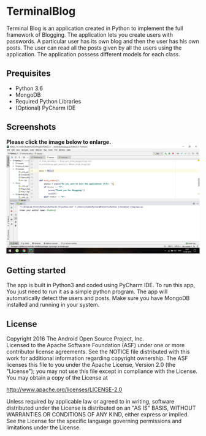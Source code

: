 # TerminalBlog
Terminal Blog is an application created in Python to implement the full framework of Blogging. The application
lets you create users with passwords. A particular user has its own blog and then the user has his own posts.
The user can read all the posts given by all the users using the application. The application possess different 
models for each class.

## Prequisites
* Python 3.6
* MongoDB
* Required Python Libraries
* (Optional) PyCharm IDE

## Screenshots

**Please click the image below to enlarge.**
<img src="https://github.com/Shubhraaaj/TerminalBlog/blob/master/send%20image.jpg"> 

## Getting started
The app is built in Python3 and coded using PyCharm IDE. To run this app, You just need to 
run it as a simple python program. The app will automatically detect the users and posts. Make 
sure you have MongoDB installed and running in your system.

## License
<p> Copyright 2016 The Android Open Source Project, Inc.<br>
Licensed to the Apache Software Foundation (ASF) under one or more contributor license agreements. 
See the NOTICE file distributed with this work for additional information regarding copyright ownership. 
The ASF licenses this file to you under the Apache License, Version 2.0 (the "License"); 
you may not use this file except in compliance with the License. You may obtain a copy of the License at<br>

http://www.apache.org/licenses/LICENSE-2.0 <br>

Unless required by applicable law or agreed to in writing, software distributed under the License is distributed on an "AS IS" BASIS, 
WITHOUT WARRANTIES OR CONDITIONS OF ANY KIND, either express or implied. See the License for the specific language governing permissions 
and limitations under the License.<p>
